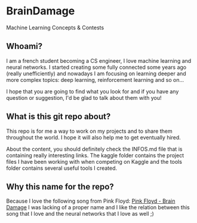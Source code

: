 # BrainDamage
Machine Learning Concepts &amp; Contests

## Whoami?
I am a french student becoming a CS engineer, I love machine learning and
neural networks. I started creating some fully connected some years ago (really
unefficiently) and nowadays I am focusing on learning deeper and more complex
topics: deep learning, reinforcement learning and so on...

I hope that you are going to find what you look for and if you have any question
or suggestion, I'd be glad to talk about them with you!

## What is this git repo about?
This repo is for me a way to work on my projects and to share them throughout the
world. I hope it will also help me to get eventually hired.

About the content, you should definitely check the INFOS.md file that is containing
really interesting links. The kaggle folder contains the project files I have been
working with when competing on Kaggle and the tools folder contains several useful
tools I created.

## Why this name for the repo?
Because I love the following song from Pink Floyd:
[Pink Floyd - Brain Damage](https://open.spotify.com/track/1gNBKwi3t2K5HxbRp5Vose)
I was lacking of a proper name and I like the relation between this song
that I love and the neural networks that I love as well ;)
